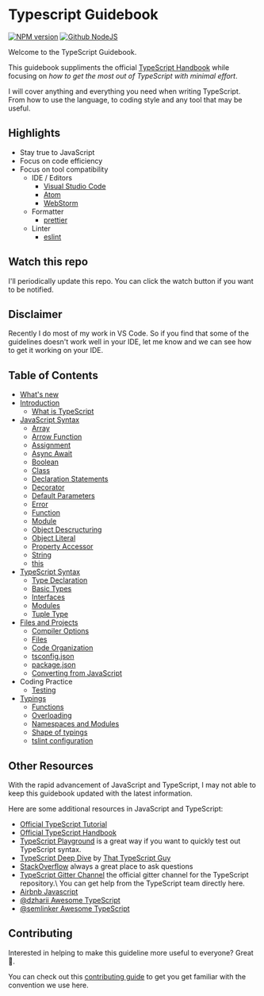 # Typescript Guidebook

[![NPM version][npm-image]][npm-url]
[![Github NodeJS][github-nodejs]][github-action-url]

Welcome to the TypeScript Guidebook.

This guidebook suppliments the official [TypeScript Handbook](http://www.typescriptlang.org/docs/handbook/basic-types.html) while focusing on _how to get the most out of TypeScript with minimal effort_.

I will cover anything and everything you need when writing TypeScript.
From how to use the language, to coding style and any tool that may be useful.

## Highlights

- Stay true to JavaScript
- Focus on code efficiency
- Focus on tool compatibility
  - IDE / Editors
    - [Visual Studio Code](https://github.com/Microsoft/vscode)
    - [Atom](https://atom.io/)
    - [WebStorm](https://www.jetbrains.com/webstorm/)
  - Formatter
    - [prettier](https://prettier.io/)
  - Linter
    - [eslint](https://eslint.org/)

## Watch this repo

I'll periodically update this repo.
You can click the watch button if you want to be notified.

## Disclaimer

Recently I do most of my work in VS Code.
So if you find that some of the guidelines doesn't work well in your IDE,
let me know and we can see how to get it working on your IDE.

## Table of Contents

- [What's new](/pages/00-updates/README.md)
- [Introduction](/pages/01-introduction/README.md)
  - [What is TypeScript](/pages/01-introduction/what-is-typescript.md)
- [JavaScript Syntax](/pages/02-javascript-syntax/README.md)
  - [Array](/pages/02-javascript-syntax/array.md)
  - [Arrow Function](/pages/02-javascript-syntax/arrow-function.md)
  - [Assignment](/pages/02-javascript-syntax/assignment.md)
  - [Async Await](/pages/02-javascript-syntax/async-await.md)
  - [Boolean](/pages/02-javascript-syntax/boolean.md)
  - [Class](/pages/02-javascript-syntax/class.md)
  - [Declaration Statements](/pages/02-javascript-syntax/declaration-statements.md)
  - [Decorator](/pages/02-javascript-syntax/decorator.md)
  - [Default Parameters](/pages/02-javascript-syntax/default-parameters.md)
  - [Error](/pages/02-javascript-syntax/error.md)
  - [Function](/pages/02-javascript-syntax/function.md)
  - [Module](/pages/02-javascript-syntax/module.md)
  - [Object Descructuring](/pages/02-javascript-syntax/object-destructuring.md)
  - [Object Literal](/pages/02-javascript-syntax/object-literal.md)
  - [Property Accessor](/pages/02-javascript-syntax/property-accessor.md)
  - [String](/pages/02-javascript-syntax/string.md)
  - [this](/pages/02-javascript-syntax/this.md)
- [TypeScript Syntax](/pages/04-typescript-syntax/README.md)
  - [Type Declaration](/pages/04-typescript-syntax/type-declaration.md)
  - [Basic Types](/pages/04-typescript-syntax/basic-types.md)
  - [Interfaces](/pages/04-typescript-syntax/interfaces.md)
  - [Modules](/pages/04-typescript-syntax/modules.md)
  - [Tuple Type](/pages/04-typescript-syntax/tuple-type.md)
- [Files and Projects](/pages/07-files-and-projects/README.md)
  - [Compiler Options](/pages/07-files-and-projects/compiler-options.md)
  - [Files](/pages/07-files-and-projects/file-types.md)
  - [Code Organization](/pages/07-files-and-projects/code-organization.md)
  - [tsconfig.json](/pages/07-files-and-projects/tsconfig.md)
  - [package.json](/pages/07-files-and-projects/package.json.md)
  - [Converting from JavaScript](/pages/07-files-and-projects/converting-from-javascript.md)
- Coding Practice
  - [Testing](pages/08-testing/testing.md)
- [Typings](pages/typings/README.md)
  - [Functions](pages/typings/functions.md)
  - [Overloading](pages/typings/overloading.md)
  - [Namespaces and Modules](pages/typings/namespaces-and-modules.md)
  - [Shape of typings](pages/typings/shape-of-typings.md)
  - [tslint configuration](pages/typings/tslint.md)

## Other Resources

With the rapid advancement of JavaScript and TypeScript,
I may not able to keep this guidebook updated with the latest information.

Here are some additional resources in JavaScript and TypeScript:

- [Official TypeScript Tutorial](http://www.typescriptlang.org/docs/tutorial.html)
- [Official TypeScript Handbook](http://www.typescriptlang.org/docs/handbook/basic-types.html)
- [TypeScript Playground](https://www.typescriptlang.org/play/index.html) is a great way if you want to quickly test out TypeScript syntax.
- [TypeScript Deep Dive](https://basarat.gitbooks.io/typescript/) by [That TypeScript Guy](https://twitter.com/basarat)
- [StackOverflow](https://stackoverflow.com/questions/tagged/typescript) always a great place to ask questions
- [TypeScript Gitter Channel](https://gitter.im/Microsoft/TypeScript) the official gitter channel for the TypeScript repository.\\
  You can get help from the TypeScript team directly here.
- [Airbnb Javascript](https://github.com/airbnb/javascript)
- [@dzharii Awesome TypeScript](https://github.com/dzharii/awesome-typescript)
- [@semlinker Awesome TypeScript](https://github.com/semlinker/awesome-typescript)

## Contributing

Interested in helping to make this guideline more useful to everyone? Great 🌷.

You can check out this [contributing guide](/CONTRIBUTING.md) to get you get familiar with the convention we use here.

[npm-image]: https://img.shields.io/npm/v/typescript-style.svg?style=flat

[npm-url]: https://npmjs.org/package/typescript-style

[github-nodejs]: https://github.com/unional/typescript-guidebook/workflows/ci/badge.svg

[github-action-url]: https://github.com/unional/typescript-guidebook/actions
